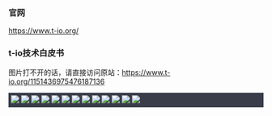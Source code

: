 ### 官网
https://www.t-io.org/

### t-io技术白皮书
图片打不开的话，请直接访问原站：https://www.t-io.org/1151436975476187136
<div style="background-color: #393D49;padding:5px"><img src="https://res.t-io.org/img/baipi/t-io技术白皮书_01.jpg">
<img src="https://res.t-io.org/img/baipi/t-io技术白皮书_02.jpg">
<img src="https://res.t-io.org/img/baipi/t-io技术白皮书_03.jpg">
<img src="https://res.t-io.org/img/baipi/t-io技术白皮书_04.jpg">
<img src="https://res.t-io.org/img/baipi/t-io技术白皮书_05.jpg">
<img src="https://res.t-io.org/img/baipi/t-io技术白皮书_06.jpg">
<img src="https://res.t-io.org/img/baipi/t-io技术白皮书_07.jpg">
<img src="https://res.t-io.org/img/baipi/t-io技术白皮书_08.jpg">
<img src="https://res.t-io.org/img/baipi/t-io技术白皮书_09.jpg">
<img src="https://res.t-io.org/img/baipi/t-io技术白皮书_10.jpg">
<img src="https://res.t-io.org/img/baipi/t-io技术白皮书_11.jpg">
<img src="https://res.t-io.org/img/baipi/t-io技术白皮书_12.jpg">
<img src="https://res.t-io.org/img/baipi/t-io技术白皮书_13.jpg"></div>
